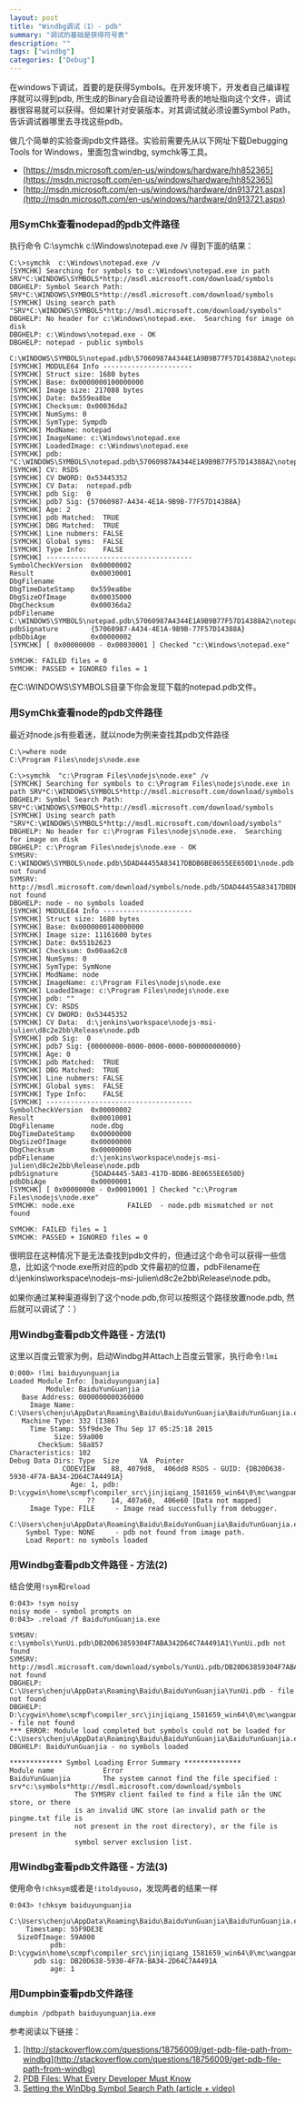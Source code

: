 ```yaml
---
layout: post
title: "Windbg调试（1）- pdb"
summary: "调试的基础是获得符号表"
description: ""
tags: ["windbg"]
categories: ["Debug"]
---
```


在windows下调试，首要的是获得Symbols。在开发环境下，开发者自己编译程序就可以得到pdb, 所生成的Binary会自动设置符号表的地址指向这个文件，调试器很容易就可以获得。但如果针对安装版本，对其调试就必须设置Symbol Path，告诉调试器哪里去寻找这些pdb。

做几个简单的实验查询pdb文件路径。实验前需要先从以下网址下载Debugging Tools for Windows，里面包含windbg, symchk等工具。

- [https://msdn.microsoft.com/en-us/windows/hardware/hh852365](https://msdn.microsoft.com/en-us/windows/hardware/hh852365)
- [http://msdn.microsoft.com/en-us/windows/hardware/dn913721.aspx](http://msdn.microsoft.com/en-us/windows/hardware/dn913721.aspx)

### 用SymChk查看nodepad的pdb文件路径

执行命令
C:\symchk  c:\Windows\notepad.exe /v
得到下面的结果：

```
C:\>symchk  c:\Windows\notepad.exe /v
[SYMCHK] Searching for symbols to c:\Windows\notepad.exe in path SRV*C:\WINDOWS\SYMBOLS*http://msdl.microsoft.com/download/symbols
DBGHELP: Symbol Search Path: SRV*C:\WINDOWS\SYMBOLS*http://msdl.microsoft.com/download/symbols
[SYMCHK] Using search path "SRV*C:\WINDOWS\SYMBOLS*http://msdl.microsoft.com/download/symbols"
DBGHELP: No header for c:\Windows\notepad.exe.  Searching for image on disk
DBGHELP: c:\Windows\notepad.exe - OK
DBGHELP: notepad - public symbols
         C:\WINDOWS\SYMBOLS\notepad.pdb\57060987A4344E1A9B9B77F57D14388A2\notepad.pdb
[SYMCHK] MODULE64 Info ----------------------
[SYMCHK] Struct size: 1680 bytes
[SYMCHK] Base: 0x0000000100000000
[SYMCHK] Image size: 217088 bytes
[SYMCHK] Date: 0x559ea8be
[SYMCHK] Checksum: 0x00036da2
[SYMCHK] NumSyms: 0
[SYMCHK] SymType: Sympdb
[SYMCHK] ModName: notepad
[SYMCHK] ImageName: c:\Windows\notepad.exe
[SYMCHK] LoadedImage: c:\Windows\notepad.exe
[SYMCHK] pdb: "C:\WINDOWS\SYMBOLS\notepad.pdb\57060987A4344E1A9B9B77F57D14388A2\notepad.pdb"
[SYMCHK] CV: RSDS
[SYMCHK] CV DWORD: 0x53445352
[SYMCHK] CV Data:  notepad.pdb
[SYMCHK] pdb Sig:  0
[SYMCHK] pdb7 Sig: {57060987-A434-4E1A-9B9B-77F57D14388A}
[SYMCHK] Age: 2
[SYMCHK] pdb Matched:  TRUE
[SYMCHK] DBG Matched:  TRUE
[SYMCHK] Line nubmers: FALSE
[SYMCHK] Global syms:  FALSE
[SYMCHK] Type Info:    FALSE
[SYMCHK] ------------------------------------
SymbolCheckVersion  0x00000002
Result              0x00030001
DbgFilename
DbgTimeDateStamp    0x559ea8be
DbgSizeOfImage      0x00035000
DbgChecksum         0x00036da2
pdbFilename         C:\WINDOWS\SYMBOLS\notepad.pdb\57060987A4344E1A9B9B77F57D14388A2\notepad.pdb
pdbSignature        {57060987-A434-4E1A-9B9B-77F57D14388A}
pdbDbiAge           0x00000002
[SYMCHK] [ 0x00000000 - 0x00030001 ] Checked "c:\Windows\notepad.exe"

SYMCHK: FAILED files = 0
SYMCHK: PASSED + IGNORED files = 1
```

在C:\WINDOWS\SYMBOLS目录下你会发现下载的notepad.pdb文件。

### 用SymChk查看node的pdb文件路径
最近对node.js有些着迷，就以node为例来查找其pdb文件路径

```
C:\>where node
C:\Program Files\nodejs\node.exe

C:\>symchk  "c:\Program Files\nodejs\node.exe" /v
[SYMCHK] Searching for symbols to c:\Program Files\nodejs\node.exe in path SRV*C:\WINDOWS\SYMBOLS*http://msdl.microsoft.com/download/symbols
DBGHELP: Symbol Search Path: SRV*C:\WINDOWS\SYMBOLS*http://msdl.microsoft.com/download/symbols
[SYMCHK] Using search path "SRV*C:\WINDOWS\SYMBOLS*http://msdl.microsoft.com/download/symbols"
DBGHELP: No header for c:\Program Files\nodejs\node.exe.  Searching for image on disk
DBGHELP: c:\Program Files\nodejs\node.exe - OK
SYMSRV:  C:\WINDOWS\SYMBOLS\node.pdb\5DAD44455A83417DBDB6BE0655EE650D1\node.pdb not found
SYMSRV:  http://msdl.microsoft.com/download/symbols/node.pdb/5DAD44455A83417DBDB6BE0655EE650D1/node.pdb not found
DBGHELP: node - no symbols loaded
[SYMCHK] MODULE64 Info ----------------------
[SYMCHK] Struct size: 1680 bytes
[SYMCHK] Base: 0x0000000140000000
[SYMCHK] Image size: 11161600 bytes
[SYMCHK] Date: 0x551b2623
[SYMCHK] Checksum: 0x00aa62c8
[SYMCHK] NumSyms: 0
[SYMCHK] SymType: SymNone
[SYMCHK] ModName: node
[SYMCHK] ImageName: c:\Program Files\nodejs\node.exe
[SYMCHK] LoadedImage: c:\Program Files\nodejs\node.exe
[SYMCHK] pdb: ""
[SYMCHK] CV: RSDS
[SYMCHK] CV DWORD: 0x53445352
[SYMCHK] CV Data:  d:\jenkins\workspace\nodejs-msi-julien\d8c2e2bb\Release\node.pdb
[SYMCHK] pdb Sig:  0
[SYMCHK] pdb7 Sig: {00000000-0000-0000-0000-000000000000}
[SYMCHK] Age: 0
[SYMCHK] pdb Matched:  TRUE
[SYMCHK] DBG Matched:  TRUE
[SYMCHK] Line nubmers: FALSE
[SYMCHK] Global syms:  FALSE
[SYMCHK] Type Info:    FALSE
[SYMCHK] ------------------------------------
SymbolCheckVersion  0x00000002
Result              0x00010001
DbgFilename         node.dbg
DbgTimeDateStamp    0x00000000
DbgSizeOfImage      0x00000000
DbgChecksum         0x00000000
pdbFilename         d:\jenkins\workspace\nodejs-msi-julien\d8c2e2bb\Release\node.pdb
pdbSignature        {5DAD4445-5A83-417D-BDB6-BE0655EE650D}
pdbDbiAge           0x00000001
[SYMCHK] [ 0x00000000 - 0x00010001 ] Checked "c:\Program Files\nodejs\node.exe"
SYMCHK: node.exe             FAILED  - node.pdb mismatched or not found

SYMCHK: FAILED files = 1
SYMCHK: PASSED + IGNORED files = 0
```

很明显在这种情况下是无法查找到pdb文件的，但通过这个命令可以获得一些信息，比如这个node.exe所对应的pdb
文件最初的位置，pdbFilename在d:\jenkins\workspace\nodejs-msi-julien\d8c2e2bb\Release\node.pdb。

如果你通过某种渠道得到了这个node.pdb,你可以按照这个路径放置node.pdb, 然后就可以调试了：）

### 用Windbg查看pdb文件路径 - 方法(1)
这里以百度云管家为例，启动Windbg并Attach上百度云管家，执行命令`!lmi`

```
0:000> !lmi baiduyunguanjia
Loaded Module Info: [baiduyunguanjia] 
         Module: BaiduYunGuanjia
   Base Address: 0000000000360000
     Image Name: C:\Users\chenju\AppData\Roaming\Baidu\BaiduYunGuanjia\BaiduYunGuanjia.exe
   Machine Type: 332 (I386)
     Time Stamp: 55f9de3e Thu Sep 17 05:25:18 2015
           Size: 59a000
       CheckSum: 58a857
Characteristics: 102  
Debug Data Dirs: Type  Size     VA  Pointer
             CODEVIEW    88, 4079d8,  406dd8 RSDS - GUID: {DB20D638-5930-4F7A-BA34-2D64C7A4491A}
               Age: 1, pdb: D:\cygwin\home\scmpf\compiler_src\jinjiqiang_1581659_win64\0\mc\wangpan\windows\yunbrowser\output\pdb\YunUi.pdb
                   ??    14, 407a60,  406e60 [Data not mapped]
     Image Type: FILE     - Image read successfully from debugger.
                 C:\Users\chenju\AppData\Roaming\Baidu\BaiduYunGuanjia\BaiduYunGuanjia.exe
    Symbol Type: NONE     - pdb not found from image path.
    Load Report: no symbols loaded
```

### 用Windbg查看pdb文件路径 - 方法(2)
结合使用`!sym`和`reload`

```
0:043> !sym noisy
noisy mode - symbol prompts on
0:043> .reload /f BaiduYunGuanjia.exe

SYMSRV:  c:\symbols\YunUi.pdb\DB20D63859304F7ABA342D64C7A4491A1\YunUi.pdb not found
SYMSRV:  http://msdl.microsoft.com/download/symbols/YunUi.pdb/DB20D63859304F7ABA342D64C7A4491A1/YunUi.pdb not found
DBGHELP: C:\Users\chenju\AppData\Roaming\Baidu\BaiduYunGuanjia\YunUi.pdb - file not found
DBGHELP: D:\cygwin\home\scmpf\compiler_src\jinjiqiang_1581659_win64\0\mc\wangpan\windows\yunbrowser\output\pdb\YunUi.pdb - file not found
*** ERROR: Module load completed but symbols could not be loaded for C:\Users\chenju\AppData\Roaming\Baidu\BaiduYunGuanjia\BaiduYunGuanjia.exe
DBGHELP: BaiduYunGuanjia - no symbols loaded

************* Symbol Loading Error Summary **************
Module name            Error
BaiduYunGuanjia        The system cannot find the file specified : srv*c:\symbols*http://msdl.microsoft.com/download/symbols
				The SYMSRV client failed to find a file iån the UNC store, or there
				is an invalid UNC store (an invalid path or the pingme.txt file is
				not present in the root directory), or the file is present in the
				symbol server exclusion list.
```

### 用Windbg查看pdb文件路径 - 方法(3)
使用命令`!chksym`或者是`!itoldyouso`，发现两者的结果一样

```
0:043> !chksym baiduyunguanjia

C:\Users\chenju\AppData\Roaming\Baidu\BaiduYunGuanjia\BaiduYunGuanjia.exe
    Timestamp: 55F9DE3E
  SizeOfImage: 59A000
          pdb: D:\cygwin\home\scmpf\compiler_src\jinjiqiang_1581659_win64\0\mc\wangpan\windows\yunbrowser\output\pdb\YunUi.pdb
      pdb sig: DB20D638-5930-4F7A-BA34-2D64C7A4491A
          age: 1
```

### 用Dumpbin查看pdb文件路径

```
dumpbin /pdbpath baiduyunguanjia.exe
```

参考阅读以下链接：

1. [http://stackoverflow.com/questions/18756009/get-pdb-file-path-from-windbg](http://stackoverflow.com/questions/18756009/get-pdb-file-path-from-windbg)
2. [PDB Files: What Every Developer Must Know](http://www.wintellect.com/devcenter/jrobbins/pdb-files-what-every-developer-must-know)
3. [Setting the WinDbg Symbol Search Path (article + video)](https://www.osr.com/blog/2014/10/01/setting-the-windbg-symbol-search-path/)




